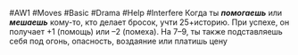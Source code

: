 #AW1 #Moves #Basic #Drama #Help #Interfere 
Когда ты ***помогаешь*** или ***мешаешь*** кому-то, кто делает бросок, учти 25+историю. При успехе, он получает +1 (помощь) или –2 (помеха). На 7–9, ты также подставляешь себя под огонь, опасность, воздаяние или платишь цену